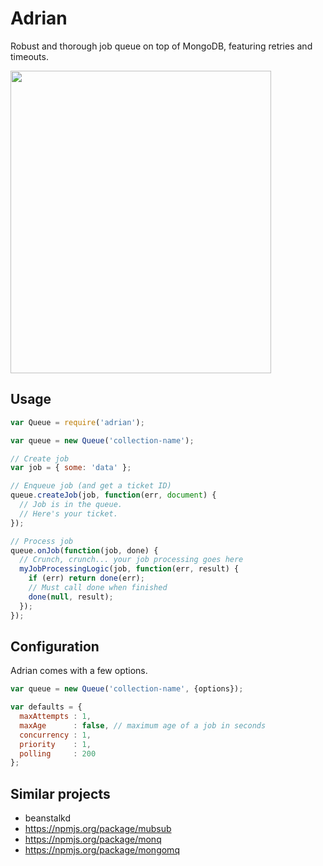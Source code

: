# Adrian

Robust and thorough job queue on top of MongoDB, featuring retries and timeouts.

<img height="484" width="417"
 src="https://raw.github.com/strathausen/node-adrian/master/images/Monk_Hawaii.jpg" />

## Usage

```js
var Queue = require('adrian');

var queue = new Queue('collection-name');

// Create job
var job = { some: 'data' };

// Enqueue job (and get a ticket ID)
queue.createJob(job, function(err, document) {
  // Job is in the queue.
  // Here's your ticket.
});

// Process job
queue.onJob(function(job, done) {
  // Crunch, crunch... your job processing goes here
  myJobProcessingLogic(job, function(err, result) {
    if (err) return done(err);
    // Must call done when finished
    done(null, result);
  });
});
```

## Configuration

Adrian comes with a few options.

```js
var queue = new Queue('collection-name', {options});

var defaults = {
  maxAttempts : 1,
  maxAge      : false, // maximum age of a job in seconds
  concurrency : 1,
  priority    : 1,
  polling     : 200
};
```

## Similar projects

- beanstalkd
- https://npmjs.org/package/mubsub
- https://npmjs.org/package/monq
- https://npmjs.org/package/mongomq
